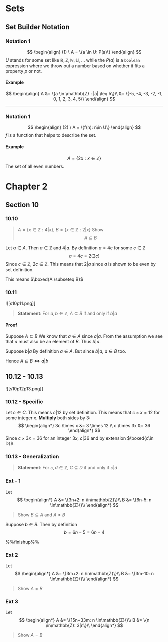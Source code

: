 # Sets
## Set Builder Notation
### Notation 1
$$
\begin{align}
(1) \ A = \{a \in U: P(a)\} 
\end{align}
$$
$U$ stands for some set like $\mathbb{R, Z, N, U, \dotso}$ while the $P(a)$ is a `boolean` expression where we throw out a number based on whether it fits a property $p$ or not.

#### Example 
$$
\begin{align}
A &= \{a \in \mathbb{Z} : |a| \leq 5\}\\
&= \{-5, -4, -3, -2, -1, 0, 1, 2, 3, 4, 5\}
\end{align}
$$

---
### Notation 1
$$
\begin{align}
(2) \ A = \{f(n): n\in U\} 
\end{align}
$$
$f$ is a function that helps to describe the set.
#### Example 
$$A = \{2x : x\in \mathbb{Z}\}$$
The set of all even numbers. 

# Chapter 2 
## Section 10
### 10.10
> $A = \{x\in\mathbb{Z}:4|x\}$, $B = \{x\in\mathbb{Z}:2|x\}$
> Show $$A \subseteq B$$

Let $a\in A$. Then  $a\in\mathbb{Z}$ and $4|a$.
By definition $a = 4c$ for some $c\in\mathbb{Z}$
$$a = 4c = 2(2c)$$
Since  $c\in\mathbb{Z}$, $2c\in\mathbb{Z}$.
This means that $2|a$ since $a$ is shown to be even by set definition.

This means $\boxed{A \subseteq B}$
### 10.11
![[s10p11.png]]
> **Statement**:
> For $a, b\in\mathbb{Z}$, $A\subseteq B$ if and only if $b|a$

#### Proof 
Suppose $A\subseteq B$
We know that $a\in A$ since $a|a$. From the assumption we see that $a$ must also be an element of $B$. Thus $b|a$. 

Suppose $b|a$
By definition $a \in A$. But since $b|a$, $a\in B$ too. 

Hence $A\subseteq B \iff a|b$

## 10.12 - 10.13
![[s10p12p13.png]]
### 10.12 - Specific
Let  $c \in C$. This means $c|12$ by set definition. This means that $c\times x = 12$ for some integer $x$. 
**Multiply** both sides by $3$:
$$
\begin{align*}
3c \times x &= 3 \times 12 \\
c \times 3x &= 36 
\end{align*}
$$
Since $c \times 3x = 36$ for an integer $3x$, $c|36$ and by extension $\boxed{c\in D}$. 
### 10.13 - Generalization
> **Statement**:
> For $c, d\in\mathbb{Z}$, $C\subseteq D$ if and only if $c|d$

### Ext - 1
Let
$$
\begin{align*}
A &= \{3n+2: n \in\mathbb{Z}\}\\
B &= \{6n-5: n \in\mathbb{Z}\}\\
\end{align*}
$$
> Show $B\subseteq A$ and $A\neq B$

Suppose $b\in B$. Then by definition
$$b = 6n-5 = 6n-4$$

%%finishup%%

### Ext 2
Let
$$
\begin{align*}
A &= \{3m+2: n \in\mathbb{Z}\}\\
B &= \{3m-10: n \in\mathbb{Z}\}\\
\end{align*}
$$
> Show $A = B$


### Ext 3
Let
$$
\begin{align*}
A &= \{15n+33m: n \in\mathbb{Z}\}\\
B &= \{n \in\mathbb{Z}: 3|n\}\\
\end{align*}
$$
> Show $A = B$

